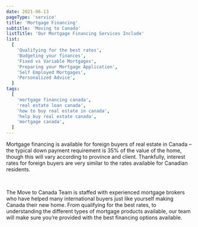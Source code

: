 ```yaml
---
date: 2021-06-13
pageType: 'service'
title: 'Mortgage Financing'
subtitle: 'Moving to Canada'
listTitle: 'Our Mortgage Financing Services Include'
list:
  [
    'Qualifying for the best rates',
    'Budgeting your finances',
    'Fixed vs Variable Mortgages',
    'Preparing your Mortgage Application',
    'Self Employed Mortgages',
    'Personalized Advice',
  ]
tags:
  [
    'mortgage financing canada',
    'real estate loan canada',
    'how to buy real estate in canada',
    'help buy real estate canada',
    'mortgage canada',
  ]
---
```


Mortgage financing is available for foreign buyers of real estate in Canada – the typical down payment requirement is 35% of the value of the home, though this will vary according to province and client. Thankfully, interest rates for foreign buyers are very similar to the rates available for Canadian residents.

<br/>

The Move to Canada Team is staffed with experienced mortgage brokers who have helped many international buyers just like yourself making Canada their new home. From qualifying for the best rates, to understanding the different types of mortgage products available, our team will make sure you’re provided with the best financing options available.
